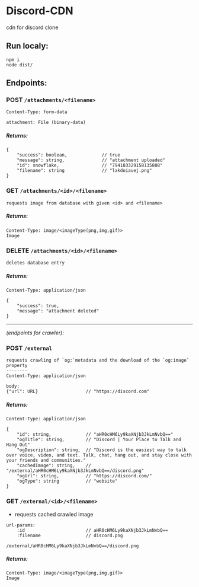 # Discord-CDN
cdn for discord clone

## Run localy:
```
npm i
node dist/
```

## Endpoints:
### POST `/attachments/<filename>`
```
Content-Type: form-data

attachment: File (binary-data)
```
##### Returns:
```
{
    "success": boolean,             // true
    "message": string,              // "attachment uploaded"
    "id": snowflake,                // "794183329158135808"
    "filename": string              // "lakdoiauej.png"
}
```
### GET `/attachments/<id>/<filename>`
```
requests image from database with given <id> and <filename>
```
##### Returns:
```
Content-Type: image/<imageType(png,img,gif)>
Image
```
### DELETE `/attachments/<id>/<filename>`
```
deletes database entry
```
##### Returns:
```
Content-Type: application/json

{
    "success": true,
    "message": "attachment deleted"
}
```

<hr>

_(endpoints for crawler):_
### POST `/external` 

```
requests crawling of `og:`metadata and the download of the `og:image` property
--------
Content-Type: application/json

body:
{"url": URL}                  // "https://discord.com"
```
##### Returns:
```
Content-Type: application/json

{
    "id": string,             // "aHR0cHM6Ly9kaXNjb3JkLmNvbQ=="
    "ogTitle": string,        // "Discord | Your Place to Talk and Hang Out"
    "ogDescription": string,  // "Discord is the easiest way to talk over voice, video, and text. Talk, chat, hang out, and stay close with your friends and communities."
    "cachedImage": string,    // "/external/aHR0cHM6Ly9kaXNjb3JkLmNvbQ==/discord.png"
    "ogUrl": string,          // "https://discord.com/"
    "ogType": string          // "website"
}
```
### GET `/external/<id>/<filename>`
- requests cached crawled image 
```
url-params:
    :id                       // aHR0cHM6Ly9kaXNjb3JkLmNvbQ==
    :filename                 // discord.png
```
```
/external/aHR0cHM6Ly9kaXNjb3JkLmNvbQ==/discord.png
```
##### Returns:
```
Content-Type: image/<imageType(png,img,gif)>
Image
```
